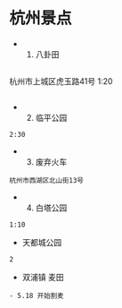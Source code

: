 # 杭州景点



- 1. 八卦田
```

```
杭州市上城区虎玉路41号  1:20
```

```
- 2. 临平公园
```
2:30
```
- 3. 废弃火车
```
杭州市西湖区北山街13号
```
- 4. 白塔公园
```
1:10

```
- 天都城公园
```
2
```

- 双浦镇 麦田

```
- 5.18 开始割麦
```


